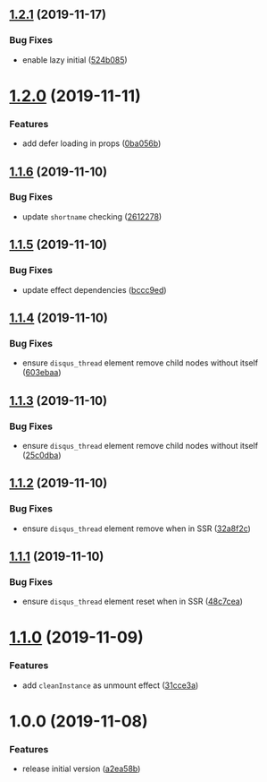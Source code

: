 ## [1.2.1](https://github.com/aquariuslt/react-disqus-components/compare/v1.2.0...v1.2.1) (2019-11-17)


### Bug Fixes

* enable lazy initial ([524b085](https://github.com/aquariuslt/react-disqus-components/commit/524b08538e859043136fa95c5e8ea1ec8ae77c70))

# [1.2.0](https://github.com/aquariuslt/react-disqus-components/compare/v1.1.6...v1.2.0) (2019-11-11)


### Features

* add defer loading in props ([0ba056b](https://github.com/aquariuslt/react-disqus-components/commit/0ba056bde276d78e94d9eba42fe78769d85d394a))

## [1.1.6](https://github.com/aquariuslt/react-disqus-components/compare/v1.1.5...v1.1.6) (2019-11-10)


### Bug Fixes

* update `shortname` checking ([2612278](https://github.com/aquariuslt/react-disqus-components/commit/26122783f077f1e04ad76970fc7b7a8c16c589ed))

## [1.1.5](https://github.com/aquariuslt/react-disqus-components/compare/v1.1.4...v1.1.5) (2019-11-10)


### Bug Fixes

* update effect dependencies ([bccc9ed](https://github.com/aquariuslt/react-disqus-components/commit/bccc9ed27d18c78da8d1913061fd2e7877b6089f))

## [1.1.4](https://github.com/aquariuslt/react-disqus-components/compare/v1.1.3...v1.1.4) (2019-11-10)


### Bug Fixes

* ensure `disqus_thread` element remove child nodes without itself ([603ebaa](https://github.com/aquariuslt/react-disqus-components/commit/603ebaa20b922f2ec64c10b26fe675974eb99441))

## [1.1.3](https://github.com/aquariuslt/react-disqus-components/compare/v1.1.2...v1.1.3) (2019-11-10)


### Bug Fixes

* ensure `disqus_thread` element remove child nodes without itself ([25c0dba](https://github.com/aquariuslt/react-disqus-components/commit/25c0dbaf3df6e062cf20831e0d2a0b9b9440c8b3))

## [1.1.2](https://github.com/aquariuslt/react-disqus-components/compare/v1.1.1...v1.1.2) (2019-11-10)


### Bug Fixes

* ensure `disqus_thread` element remove when in SSR ([32a8f2c](https://github.com/aquariuslt/react-disqus-components/commit/32a8f2ccb7886a64a8f15af11cffeb3e9d4f5d07))

## [1.1.1](https://github.com/aquariuslt/react-disqus-components/compare/v1.1.0...v1.1.1) (2019-11-10)


### Bug Fixes

* ensure `disqus_thread` element reset when in SSR ([48c7cea](https://github.com/aquariuslt/react-disqus-components/commit/48c7ceabf3a488addbb1d524fdb2ddefc34be43b))

# [1.1.0](https://github.com/aquariuslt/react-disqus-components/compare/v1.0.0...v1.1.0) (2019-11-09)


### Features

* add `cleanInstance` as unmount effect ([31cce3a](https://github.com/aquariuslt/react-disqus-components/commit/31cce3a184dc253d524eb00f2d7cd4a20fffea01))

# 1.0.0 (2019-11-08)


### Features

* release initial version ([a2ea58b](https://github.com/aquariuslt/react-disqus-components/commit/a2ea58bc9f749cb3ee0183d39a73bbdfa3b63ae0))
